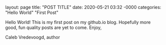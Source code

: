 layout: page
title: "POST TITLE"
date: 2020-05-21 03:32 -0000
categories: "Hello World" "First Post"

Hello World! This is my first post on my github.io blog. Hopefully more good, fun quality posts are yet to come.
Enjoy,

Caleb Vredevoogd, author
